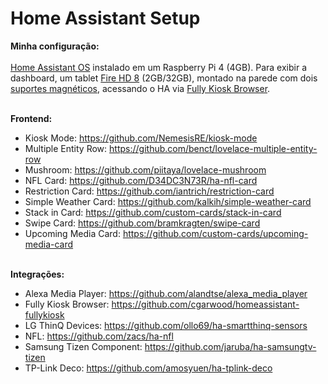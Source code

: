 # Home Assistant Setup

**Minha configuração:**<br>
<br>
[Home Assistant OS](https://www.home-assistant.io/installation/raspberrypi) instalado em um Raspberry Pi 4 (4GB). Para exibir a dashboard, um tablet [Fire HD 8](https://www.mercadolivre.com.br/tablet-amazon-fire-hd-8-2020-kfonwi-8-32gb-white-e-2gb-de-memoria-ram/p/MLB16064585) (2GB/32GB), montado na parede com dois [suportes magnéticos](https://produto.mercadolivre.com.br/MLB-2637098855-suporte-celular-veicular-carro-metal-magnetico-im-universal-_JM), acessando o HA via [Fully Kiosk Browser](https://www.fully-kiosk.com).<br><br>

**Frontend:**
- Kiosk Mode: https://github.com/NemesisRE/kiosk-mode
- Multiple Entity Row: https://github.com/benct/lovelace-multiple-entity-row
- Mushroom: https://github.com/piitaya/lovelace-mushroom
- NFL Card: https://github.com/D34DC3N73R/ha-nfl-card
- Restriction Card: https://github.com/iantrich/restriction-card
- Simple Weather Card: https://github.com/kalkih/simple-weather-card
- Stack in Card: https://github.com/custom-cards/stack-in-card
- Swipe Card: https://github.com/bramkragten/swipe-card
- Upcoming Media Card: https://github.com/custom-cards/upcoming-media-card
<br><br>

**Integrações:**
- Alexa Media Player: https://github.com/alandtse/alexa_media_player
- Fully Kiosk Browser: https://github.com/cgarwood/homeassistant-fullykiosk
- LG ThinQ Devices: https://github.com/ollo69/ha-smartthinq-sensors
- NFL: https://github.com/zacs/ha-nfl
- Samsung Tizen Component: https://github.com/jaruba/ha-samsungtv-tizen
- TP-Link Deco: https://github.com/amosyuen/ha-tplink-deco
